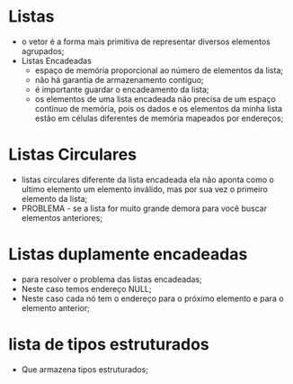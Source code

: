 # Listas
- o vetor é a forma mais primitiva de representar diversos elementos agrupados;
- Listas Encadeadas
    - espaço de memória proporcional ao número de elementos da lista;
    - não há garantia de armazenamento contíguo;
    - é importante guardar o encadeamento da lista;
    - os elementos de uma lista encadeada não precisa de um espaço contínuo de memória, pois os dados e os elementos da minha lista estão em células diferentes de memória mapeados por endereços;
# Listas Circulares
- listas circulares diferente da lista encadeada ela não aponta como o ultimo elemento um elemento inválido, mas por sua vez o primeiro elemento da lista;
- PROBLEMA - se a lista for muito grande demora para você buscar elementos anteriores;
# Listas duplamente encadeadas
- para resolver o problema das listas encadeadas;
- Neste caso temos endereço NULL;
- Neste caso cada nó tem o endereço para o próximo elemento e para o elemento anterior;
# lista de tipos estruturados
- Que armazena tipos estruturados;